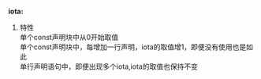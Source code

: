 **iota:**  
1. 特性  
单个const声明块中从0开始取值  
单个const声明块中，每增加一行声明，iota的取值增1，即便没有使用也是如此  
单行声明语句中，即便出现多个iota,iota的取值也保持不变  

